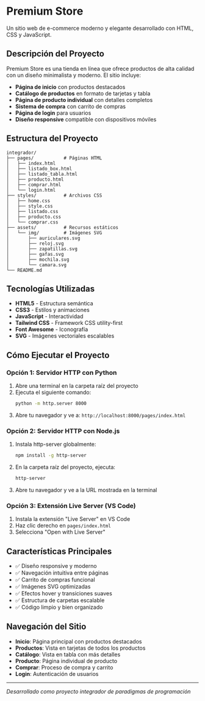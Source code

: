 # Premium Store

Un sitio web de e-commerce moderno y elegante desarrollado con HTML, CSS y JavaScript.

## Descripción del Proyecto

Premium Store es una tienda en línea que ofrece productos de alta calidad con un diseño minimalista y moderno. El sitio incluye:

- **Página de inicio** con productos destacados
- **Catálogo de productos** en formato de tarjetas y tabla
- **Página de producto individual** con detalles completos
- **Sistema de compra** con carrito de compras
- **Página de login** para usuarios
- **Diseño responsive** compatible con dispositivos móviles

## Estructura del Proyecto

```
integrador/
├── pages/           # Páginas HTML
│   ├── index.html
│   ├── listado_box.html
│   ├── listado_tabla.html
│   ├── producto.html
│   ├── comprar.html
│   └── login.html
├── styles/          # Archivos CSS
│   ├── home.css
│   ├── style.css
│   ├── listado.css
│   ├── producto.css
│   └── comprar.css
├── assets/          # Recursos estáticos
│   └── img/         # Imágenes SVG
│       ├── auriculares.svg
│       ├── reloj.svg
│       ├── zapatillas.svg
│       ├── gafas.svg
│       ├── mochila.svg
│       └── camara.svg
└── README.md
```

## Tecnologías Utilizadas

- **HTML5** - Estructura semántica
- **CSS3** - Estilos y animaciones
- **JavaScript** - Interactividad
- **Tailwind CSS** - Framework CSS utility-first
- **Font Awesome** - Iconografía
- **SVG** - Imágenes vectoriales escalables

## Cómo Ejecutar el Proyecto

### Opción 1: Servidor HTTP con Python

1. Abre una terminal en la carpeta raíz del proyecto
2. Ejecuta el siguiente comando:
   ```bash
   python -m http.server 8000
   ```
3. Abre tu navegador y ve a: `http://localhost:8000/pages/index.html`

### Opción 2: Servidor HTTP con Node.js

1. Instala http-server globalmente:
   ```bash
   npm install -g http-server
   ```
2. En la carpeta raíz del proyecto, ejecuta:
   ```bash
   http-server
   ```
3. Abre tu navegador y ve a la URL mostrada en la terminal

### Opción 3: Extensión Live Server (VS Code)

1. Instala la extensión "Live Server" en VS Code
2. Haz clic derecho en `pages/index.html`
3. Selecciona "Open with Live Server"

## Características Principales

- ✅ Diseño responsive y moderno
- ✅ Navegación intuitiva entre páginas
- ✅ Carrito de compras funcional
- ✅ Imágenes SVG optimizadas
- ✅ Efectos hover y transiciones suaves
- ✅ Estructura de carpetas escalable
- ✅ Código limpio y bien organizado

## Navegación del Sitio

- **Inicio**: Página principal con productos destacados
- **Productos**: Vista en tarjetas de todos los productos
- **Catálogo**: Vista en tabla con más detalles
- **Producto**: Página individual de producto
- **Comprar**: Proceso de compra y carrito
- **Login**: Autenticación de usuarios

---

*Desarrollado como proyecto integrador de paradigmas de programación*